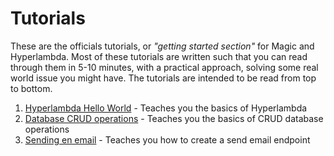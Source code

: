 # Tutorials

These are the officials tutorials, or _"getting started section"_ for Magic
and Hyperlambda. Most of these tutorials are written such that you can read
through them in 5-10 minutes, with a practical approach, solving some real
world issue you might have. The tutorials are intended to be read from top
to bottom.

1. [Hyperlambda Hello World](/tutorials/hyperlambda-hello-world) - Teaches you the basics of Hyperlambda
2. [Database CRUD operations](/tutorials/database) - Teaches you the basics of CRUD database operations
3. [Sending en email](/tutorials/send-email) - Teaches you how to create a send email endpoint

